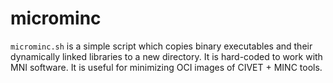 # microminc

`microminc.sh` is a simple script which copies binary executables and their dynamically linked libraries to a new directory.
It is hard-coded to work with MNI software. It is useful for minimizing OCI images of CIVET + MINC tools.
